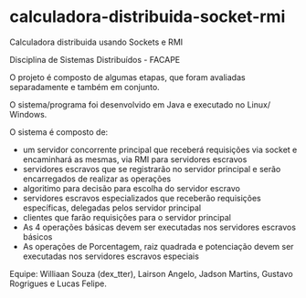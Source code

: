 # calculadora-distribuida-socket-rmi
Calculadora distribuida usando Sockets e RMI

Disciplina de Sistemas Distribuídos - FACAPE

O projeto é composto de algumas etapas, que foram avaliadas separadamente e também em conjunto.

O sistema/programa foi desenvolvido em Java e executado no Linux/ Windows.

O sistema é composto de:
- um servidor concorrente principal que receberá requisições via socket e encaminhará as mesmas, via RMI para servidores escravos
- servidores escravos que se registrarão no servidor principal e serão encarregados de realizar as operações
- algoritimo para decisão para escolha do servidor escravo
- servidores escravos especializados que receberão requisições específicas, delegadas pelos servidor principal
- clientes que farão requisições para o servidor principal
- As 4 operações básicas devem ser executadas nos servidores escravos básicos
- As operações de Porcentagem, raiz quadrada e potenciação devem ser executadas nos servidores escravos especiais

Equipe: Williaan Souza (dex_tter), Lairson Angelo, Jadson Martins, Gustavo Rogrigues e Lucas Felipe.